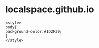 # localspace.github.io
<html>
  <head>
    <title>Love</title>
  </head>
  <body>


    <style>
    body{
    background-color:#1D2F30;
    }
    </style>
  </body>
</html>
